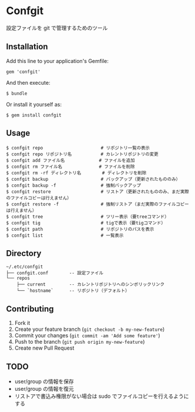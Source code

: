 # Confgit

設定ファイルを git で管理するためのツール

## Installation

Add this line to your application's Gemfile:

    gem 'confgit'

And then execute:

    $ bundle

Or install it yourself as:

    $ gem install confgit

## Usage

	$ confgit repo						# リポジトリ一覧の表示
	$ confgit repo リポジトリ名			# カレントリポジトリの変更
	$ confgit add ファイル名				# ファイルを追加
	$ confgit rm ファイル名				# ファイルを削除
	$ confgit rm -rf ディレクトリ名		# ディレクトリを削除
	$ confgit backup					# バックアップ（更新されたもののみ）
	$ confgit backup -f					# 強制バックアップ
	$ confgit restore					# リストア（更新されたもののみ、まだ実際のファイルコピーは行えません）
	$ confgit restore -f				# 強制リストア（まだ実際のファイルコピーは行えません）
	$ confgit tree						# ツリー表示（要treeコマンド）
	$ confgit tig						# tigで表示（要tigコマンド）
	$ confgit path						# リポジトリのパスを表示
	$ confgit list						# 一覧表示

## Directory

	~/.etc/confgit
	├── confgit.conf		-- 設定ファイル
	└── repos
	    ├── current			-- カレントリポジトリへのシンボリックリンク
	    └── `hostname`		-- リポジトリ（デフォルト）

## Contributing

1. Fork it
2. Create your feature branch (`git checkout -b my-new-feature`)
3. Commit your changes (`git commit -am 'Add some feature'`)
4. Push to the branch (`git push origin my-new-feature`)
5. Create new Pull Request

## TODO

* user/group の情報を保存
* user/group の情報を復元
* リストアで書込み権限がない場合は sudo でファイルコピーを行えるようにする
